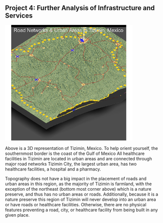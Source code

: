 ## Project 4: Further Analysis of Infrastructure and Services

![Tizimin3d](tizimin3d.png)

Above is a 3D representation of Tizimin, Mexico. To help orient yourself, the southernmost border is the coast of the Gulf of Mexico
All healthcare facilities in Tizimin are located in urban areas and are connected through major road networks Tizimin City, the largest urban area, has two healthcare facilities, a hospital and a pharmacy.

Topography does not have a big impact in the placement of roads and urban areas in this region, as the majority of Tizimin is farmland, with the exception of the northeast (bottom most corner above) which is a nature preserve, and thus has no urban areas or roads. Additionally, because it is a nature preserve this region of Tizimin will never develop into an urban area or have roads or healthcare facilities. Otherwise, there are no physical features preventing a road, city, or healthcare facility from being built in any given place. 


